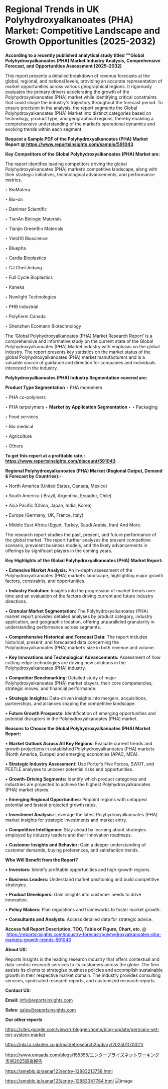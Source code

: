 # Regional Trends in UK Polyhydroxyalkanoates (PHA) Market: Competitive Landscape and Growth Opportunities (2025-2032)

<strong>According to a recently published analytical study titled ""Global Polyhydroxyalkanoates (PHA) Market Industry Analysis, Comprehensive Forecast, and Opportunities Assessment (2025–2032)</strong>

This report presents a detailed breakdown of revenue forecasts at the global, regional, and national levels, providing an accurate representation of market opportunities across various geographical regions. It rigorously evaluates the primary drivers accelerating the growth of the Polyhydroxyalkanoates (PHA) market while identifying critical constraints that could shape the industry's trajectory throughout the forecast period. To ensure precision in the analysis, the report segments the Global Polyhydroxyalkanoates (PHA) Market into distinct categories based on technology, product type, and geographical regions, thereby enabling a comprehensive understanding of the market’s operational dynamics and evolving trends within each segment.

<strong>Request a Sample PDF of the Polyhydroxyalkanoates (PHA) Market Report </strong><strong>@<a href=https://www.reportsinsights.com/sample/591043 style=color:#0000ff;> https://www.reportsinsights.com/sample/591043</a></strong></font>

<strong>Key Competitors of the Global Polyhydroxyalkanoates (PHA) Market are:</strong>

The report identifies leading competitors driving the global Polyhydroxyalkanoates (PHA) market’s competitive landscape, along with their strategic initiatives, technological advancements, and performance metrics.

‣ BioMatera

‣ Bio-on

‣ Danimer Scientific

‣ TianAn Biologic Materials

‣ Tianjin GreenBio Materials

‣ Yield10 Bioscience

‣ Bluepha

‣ Cardia Bioplastics

‣ CJ CheilJedang

‣ Full Cycle Bioplastics

‣ Kaneka

‣ Newlight Technologies

‣ PHB Industrial

‣ PolyFerm Canada

‣ Shenzhen Ecomann Biotechnology

The ‘Global Polyhydroxyalkanoates (PHA) Market Research Report’ is a comprehensive and informative study on the current state of the Global Polyhydroxyalkanoates (PHA) Market industry with emphasis on the global industry. The report presents key statistics on the market status of the global Polyhydroxyalkanoates (PHA) market manufacturers and is a valuable source of guidance and direction for companies and individuals interested in the industry.

<strong>Polyhydroxyalkanoates (PHA) Industry Segmentation covered are:</strong>

<strong>Product Type Segmentation</strong>
‣
PHA monomers

‣ PHA co-polymers

‣ PHA terpolymers
‣ 
<strong>Market by Application Segmentation</strong>
‣
‣  Packaging

‣ Food services

‣ Bio medical

‣ Agriculture

‣ Others

<strong>To get this report at a profitable rate.: <a href=https://www.reportsinsights.com/discount/591043 style=color:#0000ff;>https://www.reportsinsights.com/discount/591043</a></strong></font>

<strong>Regional Polyhydroxyalkanoates (PHA) Market (Regional Output, Demand &amp; Forecast by Countries):-</strong>

• North America (United States, Canada, Mexico)

• South America ( Brazil, Argentina, Ecuador, Chile)

• Asia Pacific (China, Japan, India, Korea)

• Europe (Germany, UK, France, Italy)

• Middle East Africa (Egypt, Turkey, Saudi Arabia, Iran) And More.

The research report studies the past, present, and future performance of the global market. The report further analyzes the present competitive scenario, prevalent business models, and the likely advancements in offerings by significant players in the coming years.

<strong>Key Highlights of the Global Polyhydroxyalkanoates (PHA) Market Report:</strong>

• <strong>Extensive Market Analysis:</strong> An in-depth assessment of the Polyhydroxyalkanoates (PHA) market’s landscape, highlighting major growth factors, constraints, and opportunities.

• <strong>Industry Evolution:</strong> Insights into the progression of market trends over time and an evaluation of the factors driving current and future industry directions.

• <strong>Granular Market Segmentation:</strong> The Polyhydroxyalkanoates (PHA) market report provides detailed analyses by product category, industry application, and geographic location, offering unparalleled granularity in understanding performance across segments.

• <strong>Comprehensive Historical and Forecast Data:</strong> The report includes historical, present, and forecasted data concerning the Polyhydroxyalkanoates (PHA) market’s size in both revenue and volume.

• <strong>Key Innovations and Technological Advancements:</strong> Assessment of how cutting-edge technologies are driving new solutions in the Polyhydroxyalkanoates (PHA) industry.

• <strong>Competitor Benchmarking:</strong> Detailed study of major Polyhydroxyalkanoates (PHA) market players, their core competencies, strategic moves, and financial performance.

• <strong>Strategic Insights:</strong> Data-driven insights into mergers, acquisitions, partnerships, and alliances shaping the competitive landscape.

• <strong>Future Growth Prospects:</strong> Identification of emerging opportunities and potential disruptors in the Polyhydroxyalkanoates (PHA) market.

<strong>Reasons to Choose the Global Polyhydroxyalkanoates (PHA) Market Report:</strong>

• <strong>Market Outlook Across All Key Regions:</strong> Evaluate current trends and growth projections in established Polyhydroxyalkanoates (PHA) markets (North America, Europe) and emerging economies (APAC, MEA).

• <strong>Strategic Industry Assessment:</strong> Use Porter’s Five Forces, SWOT, and PESTLE analyses to uncover potential risks and opportunities.

• <strong>Growth-Driving Segments:</strong> Identify which product categories and industries are projected to achieve the highest Polyhydroxyalkanoates (PHA) market shares.

• <strong>Emerging Regional Opportunities:</strong> Pinpoint regions with untapped potential and fastest projected growth rates.

• <strong>Investment Analysis:</strong> Leverage the latest Polyhydroxyalkanoates (PHA) market insights for strategic investments and market entry.

• <strong>Competitive Intelligence:</strong> Stay ahead by learning about strategies employed by industry leaders and their innovation roadmaps.

• <strong>Customer Insights and Behavior:</strong> Gain a deeper understanding of customer demands, buying preferences, and satisfaction trends.

<strong>Who Will Benefit from the Report?</strong>

• <strong>Investors:</strong> Identify profitable opportunities and high-growth regions.

• <strong>Business Leaders:</strong> Understand market positioning and build competitive strategies.

• <strong>Product Developers:</strong> Gain insights into customer needs to drive innovation.

• <strong>Policy Makers:</strong> Plan regulations and frameworks to foster market growth.

• <strong>Consultants and Analysts:</strong> Access detailed data for strategic advice.
</ul>
<strong>Access full Report Description, TOC, Table of Figure, Chart, etc. </strong>@  <a href=https://reportsinsights.com/industry-forecast/polyhydroxyalkanoates-pha-markets-growth-trends-591043 style=color:#0000ff;>https://reportsinsights.com/industry-forecast/polyhydroxyalkanoates-pha-markets-growth-trends-591043</a></font>

<strong><strong>About US</strong>:</strong>

Reports Insights is the leading research industry that offers contextual and data-centric research services to its customers across the globe. The firm assists its clients to strategize business policies and accomplish sustainable growth in their respective market domain. The industry provides consulting services, syndicated research reports, and customized research reports.

<strong>Contact US:</strong>

<p class=""""><b>Email:</b> <a href=mailto:info@reportsinsights.com>info@reportsinsights.com</a></p>
<p class=""""><b>Sales:</b> <a href=mailto:sales@reportsinsights.com>sales@reportsinsights.com</a></p>

<strong>Our other reports</strong>

<a href=https://sites.google.com/view/ri-blogger/home/blog-update/germany-vet-mri-system-market>https://sites.google.com/view/ri-blogger/home/blog-update/germany-vet-mri-system-market</a>

<a href=https://plaza.rakuten.co.jp/marketresearch25/diary/202501170021/>https://plaza.rakuten.co.jp/marketresearch25/diary/202501170021/</a>

<a href=https://www.omaada.com/blogs/155355/エンタープライズネットワーキング市場2025調査報告>https://www.omaada.com/blogs/155355/エンタープライズネットワーキング市場2025調査報告</a>

<a href=https://ameblo.jp/aanar123/entry-12883213758.html>https://ameblo.jp/aanar123/entry-12883213758.html</a>

<a href=https://ameblo.jp/aanar123/entry-12883347784.html>https://ameblo.jp/aanar123/entry-12883347784.html</a>
![image](https://github.com/user-attachments/assets/2c685f07-7bb4-48fa-a32e-35a4b946f9eb)

